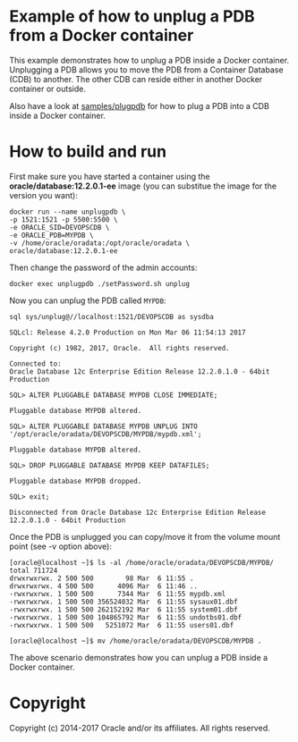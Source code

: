 Example of how to unplug a PDB from a Docker container
======================================================
This example demonstrates how to unplug a PDB inside a Docker container.
Unplugging a PDB allows you to move the PDB from a Container Database (CDB) to another.
The other CDB can reside either in another Docker container or outside.

Also have a look at [samples/plugpdb](../plugpdb) for how to plug a PDB into a CDB inside a Docker container.

# How to build and run
First make sure you have started a container using the **oracle/database:12.2.0.1-ee** image
(you can substitue the image for the version you want):

	docker run --name unplugpdb \
	-p 1521:1521 -p 5500:5500 \
	-e ORACLE_SID=DEVOPSCDB \
	-e ORACLE_PDB=MYPDB \
	-v /home/oracle/oradata:/opt/oracle/oradata \
	oracle/database:12.2.0.1-ee

Then change the password of the admin accounts:

	docker exec unplugpdb ./setPassword.sh unplug

Now you can unplug the PDB called `MYPDB`:

    sql sys/unplug@//localhost:1521/DEVOPSCDB as sysdba
    
    SQLcl: Release 4.2.0 Production on Mon Mar 06 11:54:13 2017
    
    Copyright (c) 1982, 2017, Oracle.  All rights reserved.
    
    Connected to:
    Oracle Database 12c Enterprise Edition Release 12.2.0.1.0 - 64bit Production
    
    SQL> ALTER PLUGGABLE DATABASE MYPDB CLOSE IMMEDIATE;
    
    Pluggable database MYPDB altered.
    
    SQL> ALTER PLUGGABLE DATABASE MYPDB UNPLUG INTO '/opt/oracle/oradata/DEVOPSCDB/MYPDB/mypdb.xml';
    
    Pluggable database MYPDB altered.
    
    SQL> DROP PLUGGABLE DATABASE MYPDB KEEP DATAFILES;
    
    Pluggable database MYPDB dropped.
    
    SQL> exit;
    
    Disconnected from Oracle Database 12c Enterprise Edition Release 12.2.0.1.0 - 64bit Production

Once the PDB is unplugged you can copy/move it from the volume mount point (see -v option above):

    [oracle@localhost ~]$ ls -al /home/oracle/oradata/DEVOPSCDB/MYPDB/
    total 711724
    drwxrwxrwx. 2 500 500        98 Mar  6 11:55 .
    drwxrwxrwx. 4 500 500      4096 Mar  6 11:46 ..
    -rwxrwxrwx. 1 500 500      7344 Mar  6 11:55 mypdb.xml
    -rwxrwxrwx. 1 500 500 356524032 Mar  6 11:55 sysaux01.dbf
    -rwxrwxrwx. 1 500 500 262152192 Mar  6 11:55 system01.dbf
    -rwxrwxrwx. 1 500 500 104865792 Mar  6 11:55 undotbs01.dbf
    -rwxrwxrwx. 1 500 500   5251072 Mar  6 11:55 users01.dbf
	
    [oracle@localhost ~]$ mv /home/oracle/oradata/DEVOPSCDB/MYPDB .

The above scenario demonstrates how you can unplug a PDB inside a Docker container.

# Copyright
Copyright (c) 2014-2017 Oracle and/or its affiliates. All rights reserved.
